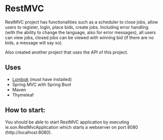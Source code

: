 # RestMVC

RestMVC project has functionalities such as a scheduler to close jobs, allow users to register, login, place bids, create jobs. Including error handling (with the ability to change the language, also for error messages), all users can view jobs, closed jobs can be viewed with winning bid (if there are no bids, a message will say so).

Also created another project that uses the API of this project.

## Uses

- [Lombok](https://projectlombok.org/) (must have instailed)
- Spring MVC with Spring Boot
- Maven
- Thymeleaf

## How to start:

You should be able to start RestMVC application by executing ie.son.RestMvcApplication
which starts a webserver on port 8080 (http://localhost:8080).